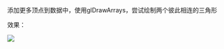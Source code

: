 添加更多顶点到数据中，使用glDrawArrays，尝试绘制两个彼此相连的三角形

效果：


![](https://github.com/Kevincyc99/Images-Store/raw/main/LearnOpenGL/Results/03_Exercise1_1.png)
